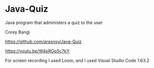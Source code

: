 # Java-Quiz
Java program that administers a quiz to the user

Corey Bangi

https://github.com/arasnsv/Java-Quiz

https://youtu.be/W4eRGp5c7kY

For screen recording I used Loom, and I used Visual Studio Code 1.63.2
